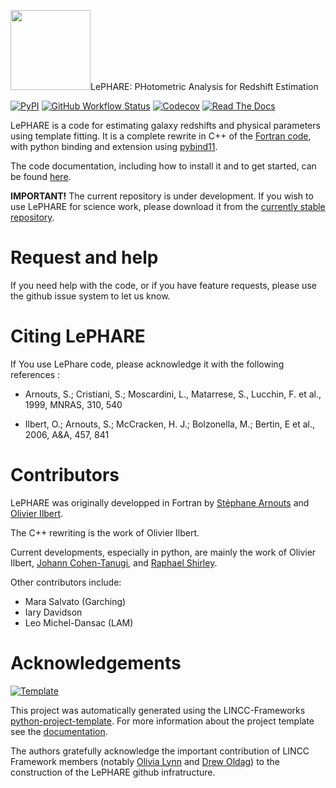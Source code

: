 
<img src="https://avatars.githubusercontent.com/u/165841626?s=400&u=ff86bd4c19a9d36958cf1b47d84849dbe25c274a&v=4" width="128"/>LePHARE: PHotometric Analysis for Redshift Estimation

[![PyPI](https://img.shields.io/pypi/v/lephare?color=blue&logo=pypi&logoColor=white)](https://pypi.org/project/lephare/)
[![GitHub Workflow Status](https://img.shields.io/github/actions/workflow/status/lincc-frameworks/lephare/smoke-test.yml)](https://github.com/lephare-photoz/lephare/actions/workflows/smoke-test.yml)
[![Codecov](https://codecov.io/gh/lephare-photoz/lephare/branch/main/graph/badge.svg)](https://codecov.io/gh/lephare-photoz/lephare)
[![Read The Docs](https://img.shields.io/readthedocs/lephare)](https://lephare.readthedocs.io/)

LePHARE is a code for estimating galaxy redshifts and physical parameters using template fitting. It is a complete rewrite in C++ of the [Fortran code](https://www.cfht.hawaii.edu/~arnouts/LEPHARE), with python binding and extension using [pybind11](https://github.com/pybind/pybind11).

The code documentation, including how to install it and to get started, can be found [here](https://lephare.readthedocs.io/).

**IMPORTANT!** The current repository is under development. If you wish to use LePHARE for science work, please download it from the [currently stable repository](https://gitlab.lam.fr/Galaxies/LEPHARE/).

# Request and help

If you need help with the code, or if you have feature requests, please use the github issue system to let us know.

# Citing LePHARE

If You  use LePhare  code, please acknowledge it with the following references :

- Arnouts, S.; Cristiani, S.; Moscardini, L., Matarrese, S., Lucchin, F.  et al., 1999, MNRAS,  310, 540

- Ilbert, O.; Arnouts, S.; McCracken, H. J.; Bolzonella, M.; Bertin, E et al., 2006, A&A, 457, 841

# Contributors

LePHARE was originally developped in Fortran by [Stéphane Arnouts](https://people.lam.fr/arnouts.stephane/) and [Olivier Ilbert](https://people.lam.fr/ilbert.olivier/).

The C++ rewriting is the work of Olivier Ilbert.

Current developments, especially in python, are mainly the work of Olivier Ilbert, [Johann Cohen-Tanugi](https://github.com/johannct), and [Raphael Shirley](http://raphaelshirley.co.uk/).

Other contributors include:

- Mara Salvato (Garching)
- Iary Davidson
- Leo Michel-Dansac (LAM)

# Acknowledgements
[![Template](https://img.shields.io/badge/Template-LINCC%20Frameworks%20Python%20Project%20Template-brightgreen)](https://lincc-ppt.readthedocs.io/en/latest/)

This project was automatically generated using the LINCC-Frameworks [python-project-template](https://github.com/lincc-frameworks/python-project-template).
For more information about the project template see the [documentation](https://lincc-ppt.readthedocs.io/en/latest/).

The authors gratefully acknowledge the important contribution of LINCC Framework members (notably [Olivia Lynn](https://github.com/OliviaLynn) and [Drew Oldag](https://github.com/drewoldag)) to the
construction of the LePHARE github infratructure.
